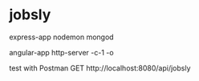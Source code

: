 # jobsly

express-app
nodemon
mongod

angular-app
http-server -c-1 -o

test with Postman
GET http://localhost:8080/api/jobsly
